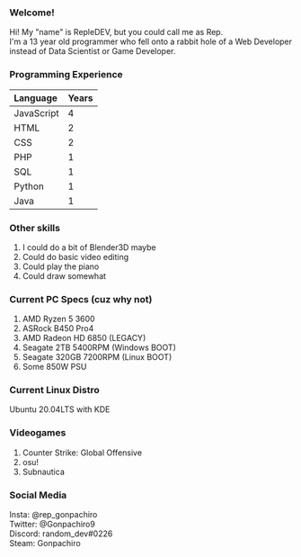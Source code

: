 ### Welcome!
Hi! My "name" is RepleDEV, but you could call me as Rep.  
I'm a 13 year old programmer who fell onto a rabbit hole of a Web Developer instead of Data Scientist or Game Developer.

### Programming Experience
| Language | Years |
| :---     | :---  |
| JavaScript | 4 |
| HTML | 2 |
| CSS | 2 |
| PHP | 1 |
| SQL | 1 |
| Python | 1 |
| Java | 1 |

### Other skills
1. I could do a bit of Blender3D maybe
2. Could do basic video editing
3. Could play the piano
4. Could draw somewhat

### Current PC Specs (cuz why not)
1. AMD Ryzen 5 3600
2. ASRock B450 Pro4
3. AMD Radeon HD 6850 (LEGACY)
4. Seagate 2TB 5400RPM (Windows BOOT)
5. Seagate 320GB 7200RPM (Linux BOOT)
6. Some 850W PSU

### Current Linux Distro
Ubuntu 20.04LTS with KDE

### Videogames
1. Counter Strike: Global Offensive
2. osu!
3. Subnautica

### Social Media
Insta: @rep_gonpachiro  
Twitter: @Gonpachiro9  
Discord: random_dev#0226  
Steam: Gonpachiro  
